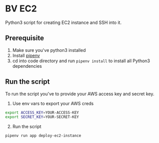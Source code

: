 # BV EC2 

Python3 script for creating EC2 instance and SSH into it.

## Prerequisite 
1. Make sure you've python3 installed 
2. Install [pipenv](https://pipenv.kennethreitz.org/en/latest/#install-pipenv-today)
3. cd into code directory and run `pipenv install` to install all Python3 dependencies

## Run the script
To run the script you've to provide your AWS access key and secret key. 
1. Use env vars to export your AWS creds
  ```bash
  export ACCESS_KEY=YOUR-ACCESS-KEY 
  export SECRET_KEY=YOUR-SECRET-KEY
  ```
2. Run the script 
```bash
pipenv run app deploy-ec2-instance
```
